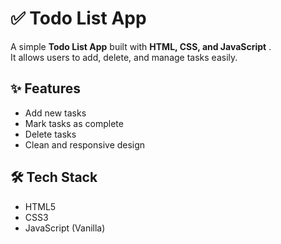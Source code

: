 # ✅ Todo List App

A simple **Todo List App** built with **HTML, CSS, and JavaScript** .  
It allows users to add, delete, and manage tasks easily.

## ✨ Features
- Add new tasks  
- Mark tasks as complete  
- Delete tasks  
- Clean and responsive design  

## 🛠️ Tech Stack
- HTML5  
- CSS3  
- JavaScript (Vanilla)
